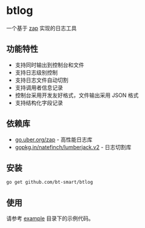 # btlog

一个基于 [zap](https://github.com/uber-go/zap) 实现的日志工具

## 功能特性

- 支持同时输出到控制台和文件
- 支持日志级别控制
- 支持日志文件自动切割
- 支持调用者信息记录
- 控制台采用开发友好格式，文件输出采用 JSON 格式
- 支持结构化字段记录

## 依赖库

- [go.uber.org/zap](https://github.com/uber-go/zap) - 高性能日志库
- [gopkg.in/natefinch/lumberjack.v2](https://github.com/natefinch/lumberjack) - 日志切割库

## 安装

```bash
go get github.com/bt-smart/btlog
```

## 使用

请参考 [example](example) 目录下的示例代码。
